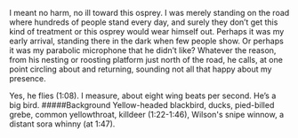 I meant no harm, no ill toward this osprey. I was merely standing on the road where hundreds of people stand every day, and surely they don’t get this kind of treatment or this osprey would wear himself out. Perhaps it was my early arrival, standing there in the dark when few people show. Or perhaps it was my parabolic microphone that he didn’t like? Whatever the reason, from his nesting or roosting platform just north of the road, he calls, at one point circling about and returning, sounding not all that happy about my presence. 

Yes, he flies (1:08). I measure, about eight wing beats per second. He’s a big bird. 
#####Background
Yellow-headed blackbird, ducks, pied-billed grebe, common yellowthroat, killdeer (1:22-1:46), Wilson's snipe winnow, a distant sora whinny (at 1:47).
